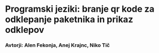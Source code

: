 # Programski jeziki: branje qr kode za odklepanje paketnika in prikaz odklepov
### Avtorji: Alen Fekonja, Anej Krajnc, Niko Tič